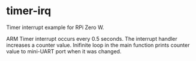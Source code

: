 # timer-irq

Timer interrupt example for RPi Zero W.

ARM Timer interrupt occurs every 0.5 seconds.
The interrupt handler increases a counter value.
Inifinite loop in the main function prints counter value
to mini-UART port when it was changed.
